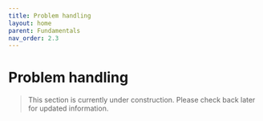 ```yaml
---
title: Problem handling
layout: home
parent: Fundamentals
nav_order: 2.3
---
```


# Problem handling

> This section is currently under construction. Please check back later for updated information.